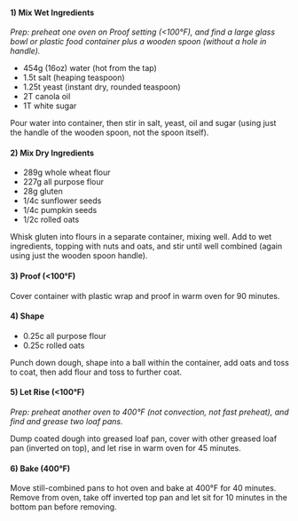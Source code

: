 #### 1) Mix Wet Ingredients

*Prep: preheat one oven on Proof setting (<100°F), and find a large glass bowl or plastic food container plus a wooden spoon (without a hole in handle).*

- 454g (16oz) water (hot from the tap)
- 1.5t salt (heaping teaspoon)
- 1.25t yeast (instant dry, rounded teaspoon)
- 2T canola oil
- 1T white sugar

Pour water into container, then stir in salt, yeast, oil and sugar (using just the handle of the wooden spoon, not the spoon itself).

#### 2) Mix Dry Ingredients

- 289g whole wheat flour
- 227g all purpose flour
- 28g gluten
- 1/4c sunflower seeds
- 1/4c pumpkin seeds
- 1/2c rolled oats

Whisk gluten into flours in a separate container, mixing well. Add to wet ingredients, topping with nuts and oats, and stir until well combined (again using just the wooden spoon handle).

#### 3) Proof (<100°F)

Cover container with plastic wrap and proof in warm oven for 90 minutes.

#### 4) Shape

- 0.25c all purpose flour
- 0.25c rolled oats

Punch down dough, shape into a ball within the container, add oats and toss to coat, then add flour and toss to further coat.

#### 5) Let Rise (<100°F)

*Prep: preheat another oven to 400°F (not convection, not fast preheat), and find and grease two loaf pans.*

Dump coated dough into greased loaf pan, cover with other greased loaf pan (inverted on top), and let rise in warm oven for 45 minutes.

#### 6) Bake (400°F)

Move still-combined pans to hot oven and bake at 400°F for 40 minutes. Remove from oven, take off inverted top pan and let sit for 10 minutes in the bottom pan before removing.
